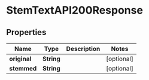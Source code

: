 

# StemTextAPI200Response

## Properties

Name | Type | Description | Notes
------------ | ------------- | ------------- | -------------
**original** | **String** |  |  [optional]
**stemmed** | **String** |  |  [optional]




